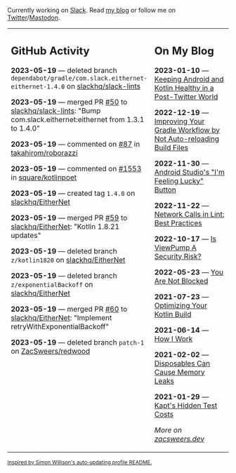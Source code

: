 Currently working on [Slack](https://slack.com/). Read [my blog](https://zacsweers.dev/) or follow me on [Twitter](https://twitter.com/ZacSweers)/[Mastodon](https://hachyderm.io/@ZacSweers).

<table><tr><td valign="top" width="60%">

## GitHub Activity
<!-- githubActivity starts -->
**2023-05-19** — deleted branch `dependabot/gradle/com.slack.eithernet-eithernet-1.4.0` on [slackhq/slack-lints](https://github.com/slackhq/slack-lints)

**2023-05-19** — merged PR [#50](https://github.com/slackhq/slack-lints/pull/50) to [slackhq/slack-lints](https://github.com/slackhq/slack-lints): "Bump com.slack.eithernet:eithernet from 1.3.1 to 1.4.0"

**2023-05-19** — commented on [#87](https://github.com/takahirom/roborazzi/pull/87#issuecomment-1555049571) in [takahirom/roborazzi](https://github.com/takahirom/roborazzi)

**2023-05-19** — commented on [#1553](https://github.com/square/kotlinpoet/issues/1553#issuecomment-1555016316) in [square/kotlinpoet](https://github.com/square/kotlinpoet)

**2023-05-19** — created tag `1.4.0` on [slackhq/EitherNet](https://github.com/slackhq/EitherNet)

**2023-05-19** — merged PR [#59](https://github.com/slackhq/EitherNet/pull/59) to [slackhq/EitherNet](https://github.com/slackhq/EitherNet): "Kotlin 1.8.21 updates"

**2023-05-19** — deleted branch `z/kotlin1820` on [slackhq/EitherNet](https://github.com/slackhq/EitherNet)

**2023-05-19** — deleted branch `z/exponentialBackoff` on [slackhq/EitherNet](https://github.com/slackhq/EitherNet)

**2023-05-19** — merged PR [#60](https://github.com/slackhq/EitherNet/pull/60) to [slackhq/EitherNet](https://github.com/slackhq/EitherNet): "Implement retryWithExponentialBackoff"

**2023-05-19** — deleted branch `patch-1` on [ZacSweers/redwood](https://github.com/ZacSweers/redwood)
<!-- githubActivity ends -->
</td><td valign="top" width="40%">

## On My Blog
<!-- blog starts -->
**2023-01-10** — [Keeping Android and Kotlin Healthy in a Post-Twitter World](https://www.zacsweers.dev/keeping-android-healthy/)

**2022-12-19** — [Improving Your Gradle Workflow by Not Auto-reloading Build Files](https://www.zacsweers.dev/improving-your-workflow-by-not-auto-reloading-build-files/)

**2022-11-30** — [Android Studio's "I'm Feeling Lucky" Button](https://www.zacsweers.dev/android-studios-im-feeling-lucky-button/)

**2022-11-22** — [Network Calls in Lint: Best Practices](https://www.zacsweers.dev/network-calls-in-lint-best-practices/)

**2022-10-17** — [Is ViewPump A Security Risk?](https://www.zacsweers.dev/is-viewpump-a-security-risk/)

**2022-05-23** — [You Are Not Blocked](https://www.zacsweers.dev/you-are-not-blocked/)

**2021-07-23** — [Optimizing Your Kotlin Build](https://www.zacsweers.dev/optimizing-your-kotlin-build/)

**2021-06-14** — [How I Work](https://www.zacsweers.dev/how-i-work/)

**2021-02-02** — [Disposables Can Cause Memory Leaks](https://www.zacsweers.dev/disposables-can-cause-memory-leaks/)

**2021-01-29** — [Kapt's Hidden Test Costs](https://www.zacsweers.dev/kapts-hidden-test-costs/)
<!-- blog ends -->
_More on [zacsweers.dev](https://zacsweers.dev/)_
</td></tr></table>

<sub><a href="https://simonwillison.net/2020/Jul/10/self-updating-profile-readme/">Inspired by Simon Willison's auto-updating profile README.</a></sub>